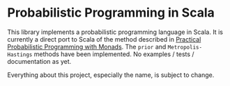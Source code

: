 # Probabilistic Programming in Scala

This library implements a probabilistic programming language in Scala. It is currently a direct port to Scala of the method described in [Practical Probabilistic Programming with Monads](pppwm). The `prior` and `Metropolis-Hastings` methods have been implemented. No examples / tests / documentation as yet.

Everything about this project, especially the name, is subject to change.

[pppwm]: http://mlg.eng.cam.ac.uk/pub/pdf/SciGhaGor15.pdf
